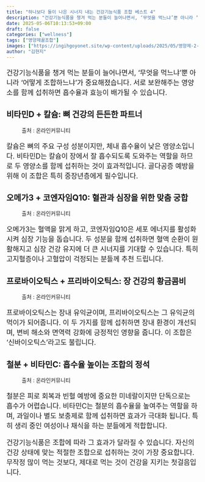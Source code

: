 ```yaml
---
title: "하나보다 둘이 나은 시너지 내는 건강기능식품 조합 베스트 4"
description: "건강기능식품을 챙겨 먹는 분들이 늘어나면서, ‘무엇을 먹느냐’뿐 아니라 ‘어떻게 조합하느냐’가 중요해졌습니다. 서로 보완해주는 영양소를 함께 섭취하면 흡수율과 효능이 배가될 수 있습니다."
date: 2025-05-06T10:13:53+09:00
draft: false
categories: ["wellness"]
tags: ["영양제꿀조합"]
images: ["https://ingihgoyonet.site/wp-content/uploads/2025/05/영양제-2-1-1024x683.jpg", "https://ingihgoyonet.site/wp-content/uploads/2025/05/오메가-1024x683.jpg", "https://ingihgoyonet.site/wp-content/uploads/2025/05/유산균-683x1024.jpg", "https://ingihgoyonet.site/wp-content/uploads/2025/05/비타민c-1024x683.jpg"]
author: "김현지"
---
```


<p style="font-size:18px">건강기능식품을 챙겨 먹는 분들이 늘어나면서, ‘무엇을 먹느냐’뿐 아니라 ‘어떻게 조합하느냐’가 중요해졌습니다. 서로 보완해주는 영양소를 함께 섭취하면 흡수율과 효능이 배가될 수 있습니다.</p> <h2 >비타민D + 칼슘: 뼈 건강의 든든한 파트너</h2> <figure ><img src="https://ingihgoyonet.site/wp-content/uploads/2025/05/영양제-2-1-1024x683.jpg" alt="" style="aspect-ratio:16/9;object-fit:cover"/><figcaption >출처 : 온라인커뮤니티</figcaption></figure> <p style="font-size:18px">칼슘은 뼈의 주요 구성 성분이지만, 체내 흡수율이 낮은 영양소입니다. 비타민D는 칼슘이 장에서 잘 흡수되도록 도와주는 역할을 하므로 두 영양소를 함께 섭취하는 것이 효과적입니다. 골다공증 예방을 위해 이 조합은 특히 중장년층에게 필수입니다.</p> <h2 >오메가3 + 코엔자임Q10: 혈관과 심장을 위한 맞춤 궁합</h2> <figure ><img src="https://ingihgoyonet.site/wp-content/uploads/2025/05/오메가-1024x683.jpg" alt="" style="aspect-ratio:16/9;object-fit:cover"/><figcaption >출처 : 온라인커뮤니티</figcaption></figure> <p style="font-size:18px">오메가3는 혈액을 맑게 하고, 코엔자임Q10은 세포 에너지를 활성화 시켜 심장 기능을 돕습니다. 두 성분을 함께 섭취하면 혈액 순환이 원활해지고 심장 건강 유지에 더 큰 시너지를 기대할 수 있습니다. 특히 고지혈증이나 고혈압이 걱정되는 분들께 추천 드립니다.</p> <h2 >프로바이오틱스 + 프리바이오틱스: 장 건강의 황금콤비</h2> <figure ><img src="https://ingihgoyonet.site/wp-content/uploads/2025/05/유산균-683x1024.jpg" alt="" style="aspect-ratio:16/9;object-fit:cover"/><figcaption >출처 : 온라인커뮤니티</figcaption></figure> <p style="font-size:18px">프로바이오틱스는 장내 유익균이며, 프리바이오틱스는 그 유익균의 먹이가 되어줍니다. 이 두 가지를 함께 섭취하면 장내 환경이 개선되며, 변비 해소와 면역력 강화에 긍정적인 영향을 줍니다. 이 조합은 ‘신바이오틱스’라고도 불립니다.</p> <h2 >철분 + 비타민C: 흡수율 높이는 조합의 정석</h2> <figure ><img src="https://ingihgoyonet.site/wp-content/uploads/2025/05/비타민c-1024x683.jpg" alt="" style="aspect-ratio:16/9;object-fit:cover"/><figcaption >출처 : 온라인커뮤니티</figcaption></figure> <p style="font-size:18px">철분은 피로 회복과 빈혈 예방에 중요한 미네랄이지만 단독으로는 흡수가 어렵습니다. 비타민C는 철분의 흡수율을 높여주는 역할을 하며, 과일이나 별도 보충제로 함께 섭취하면 효과가 극대화 됩니다. 특히 생리 중인 여성이나 채식을 하는 분들에게 적합합니다.</p> <p style="font-size:18px">건강기능식품은 조합에 따라 그 효과가 달라질 수 있습니다. 자신의 건강 상태에 맞는 적절한 조합으로 섭취하는 것이 가장 중요합니다. 무작정 많이 먹는 것보다, 제대로 먹는 것이 건강을 지키는 첫걸음입니다.</p>